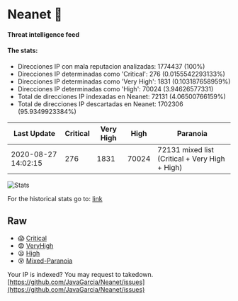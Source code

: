 # Neanet :hocho:
#### Threat intelligence feed
#### The stats:

- Direcciones IP con mala reputacion analizadas: 1774437 (100%)
- Direcciones IP determinadas como 'Critical':  276 (0.0155542293133%)
- Direcciones IP determinadas como 'Very High':  1831 (0.103187658959%)
- Direcciones IP determinadas como 'High':  70024 (3.94626577331)
- Total de direcciones IP indexadas en Neanet:  72131 (4.06500766159%)
- Total de direcciones IP descartadas en Neanet:  1702306 (95.9349923384%)

| Last Update | Critical | Very High | High | Paranoia |
| --- | --- | --- | --- | --- |
| 2020-08-27 14:02:15 | 276 | 1831 | 70024 | 72131 mixed list (Critical + Very High + High)|

![Stats](https://docs.google.com/spreadsheets/d/e/2PACX-1vSnaNMIXVabIpDJjufMlzH7poXnshF3mgd8Is1g9ytUEzVsP5my4Trn8f-xkoLLQ38xpL3HtmUexLo6/pubchart?oid=501124687&format=image)

For the historical stats go to: [link](/stats.csv)
## Raw
- :scream: [Critical](https://raw.githubusercontent.com/JavaGarcia/Neanet/master/blacklists/neanet_critical.txt)
- :fearful: [VeryHigh](https://raw.githubusercontent.com/JavaGarcia/Neanet/master/blacklists/neanet_veryHigh.txtt)
- :frowning: [High](https://raw.githubusercontent.com/JavaGarcia/Neanet/master/blacklists/neanet_high.txt)
- :dizzy_face: [Mixed-Paranoia](https://raw.githubusercontent.com/JavaGarcia/Neanet/master/blacklists/neanet_all.txt)


Your IP is indexed? You may request to takedown. [https://github.com/JavaGarcia/Neanet/issues](https://github.com/JavaGarcia/Neanet/issues)





































































































































































































































































































































































































































































































